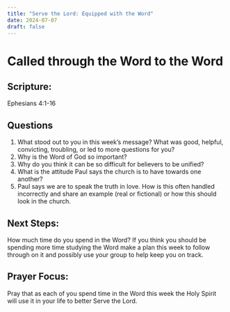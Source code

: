 ```yaml
---
title: "Serve the Lord: Equipped with the Word"
date: 2024-07-07
draft: false
---
```

 
# Called through the Word to the Word

## Scripture: 
Ephesians 4:1-16

## Questions
1. What stood out to you in this week’s message? What was good, helpful, convicting, troubling, or led to more questions for you?
2. Why is the Word of God so important?
3. Why do you think it can be so difficult for believers to be unified?
4. What is the attitude Paul says the church is to have towards one another?
5. Paul says we are to speak the truth in love. How is this often handled incorrectly and share an example (real or fictional) or how this should look in the church.

## Next Steps: 
How much time do you spend in the Word? If you think you should be spending more time studying the Word make a plan this week to follow through on it and possibly use your group to help keep you on track.

## Prayer Focus: 
Pray that as each of you spend time in the Word this week the Holy Spirit will use it in your life to better Serve the Lord.